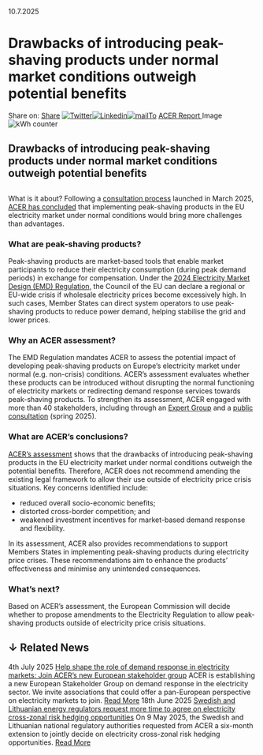 10.7.2025
# Drawbacks of introducing peak-shaving products under normal market conditions outweigh potential benefits
Share on: [Share](https://www.addtoany.com/share#url=https%3A%2F%2Fwww.acer.europa.eu%2Fnews%2Fdrawbacks-introducing-peak-shaving-products-under-normal-market-conditions-outweigh-potential-benefits&title=Drawbacks%20of%20introducing%20peak-shaving%20products%20under%20normal%20market%20conditions%20outweigh%20potential%20benefits)
[![Twitter](https://www.acer.europa.eu/sites/default/files/bluesky.svg)](https://www.acer.europa.eu/#bluesky)[![Linkedin](https://www.acer.europa.eu/sites/default/files/linkedin.svg)](https://www.acer.europa.eu/#linkedin)[![mailTo](https://www.acer.europa.eu/sites/default/files/copy-url.png)](https://www.acer.europa.eu/#copy_link)
[ACER Report ](https://www.acer.europa.eu/sites/default/files/documents/Publications/ACER-report-impact-peak-shaving-products-normal-market-conditions-2025.pdf)
Image
![kWh counter](https://www.acer.europa.eu/sites/default/files/styles/main_images_news_and_pages_little_/public/2025-03/kWh.jpg?itok=TwuV01yH)
## Drawbacks of introducing peak-shaving products under normal market conditions outweigh potential benefits
## 
What is it about?
Following a [consultation process](https://www.acer.europa.eu/news/acer-will-consult-impact-peak-shaving-products-eu-electricity-market-under-normal-market-conditions) launched in March 2025, [ACER has concluded](https://www.acer.europa.eu/sites/default/files/documents/Publications/ACER-report-impact-peak-shaving-products-normal-market-conditions-2025.pdf) that implementing peak-shaving products in the EU electricity market under normal conditions would bring more challenges than advantages. 
### **What are peak-shaving products?**
Peak-shaving products are market-based tools that enable market participants to reduce their electricity consumption (during peak demand periods) in exchange for compensation.
Under the [2024 Electricity Market Design (EMD) Regulation](https://eur-lex.europa.eu/legal-content/EN/TXT/?uri=OJ:L_202401747), the Council of the EU can declare a regional or EU-wide crisis if wholesale electricity prices become excessively high. In such cases, Member States can direct system operators to use peak-shaving products to reduce power demand, helping stabilise the grid and lower prices.
### **Why an ACER assessment?**
The EMD Regulation mandates ACER to assess the potential impact of developing peak-shaving products on Europe’s electricity market under normal (e.g. non-crisis) conditions. ACER’s assessment evaluates whether these products can be introduced without disrupting the normal functioning of electricity markets or redirecting demand response services towards peak-shaving products.
To strengthen its assessment, ACER engaged with more than 40 stakeholders, including through an [Expert Group](https://www.acer.europa.eu/electricity/expert-group-peak-shaving-products) and a [public consultation](https://www.acer.europa.eu/public-consultation/pc2025e02-public-consultation-impact-peak-shaving-products-eu-electricity-market-under-normal-market-conditions) (spring 2025). 
### **What are ACER’s conclusions?**
[ACER’s assessment](https://www.acer.europa.eu/sites/default/files/documents/Publications/ACER-report-impact-peak-shaving-products-normal-market-conditions-2025.pdf) shows that the drawbacks of introducing peak-shaving products in the EU electricity market under normal conditions outweigh the potential benefits. Therefore, ACER does not recommend amending the existing legal framework to allow their use outside of electricity price crisis situations. Key concerns identified include:
  * reduced overall socio-economic benefits;
  * distorted cross-border competition; and
  * weakened investment incentives for market-based demand response and flexibility.


In its assessment, ACER also provides recommendations to support Members States in implementing peak-shaving products during electricity price crises. These recommendations aim to enhance the products’ effectiveness and minimise any unintended consequences.
### **What’s next?**
Based on ACER’s assessment, the European Commission will decide whether to propose amendments to the Electricity Regulation to allow peak-shaving products outside of electricity price crisis situations.
## ↓ Related News
4th July 2025 
[Help shape the role of demand response in electricity markets: Join ACER’s new European stakeholder group](https://www.acer.europa.eu/news/help-shape-role-demand-response-electricity-markets-join-acers-new-european-stakeholder-group)
ACER is establishing a new European Stakeholder Group on demand response in the electricity sector. We invite associations that could offer a pan-European perspective on electricity markets to join. 
[Read More](https://www.acer.europa.eu/news/help-shape-role-demand-response-electricity-markets-join-acers-new-european-stakeholder-group)
18th June 2025 
[Swedish and Lithuanian energy regulators request more time to agree on electricity cross-zonal risk hedging opportunities](https://www.acer.europa.eu/news/swedish-and-lithuanian-energy-regulators-request-more-time-agree-electricity-cross-zonal-risk-hedging-opportunities)
On 9 May 2025, the Swedish and Lithuanian national regulatory authorities requested from ACER a six-month extension to jointly decide on electricity cross-zonal risk hedging opportunities. 
[Read More](https://www.acer.europa.eu/news/swedish-and-lithuanian-energy-regulators-request-more-time-agree-electricity-cross-zonal-risk-hedging-opportunities)
[](https://www.acer.europa.eu/news/drawbacks-introducing-peak-shaving-products-under-normal-market-conditions-outweigh-potential-benefits)

